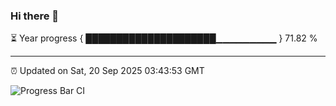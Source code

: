### Hi there 👋

⏳ Year progress { █████████████████████▁▁▁▁▁▁▁▁▁ } 71.82 %

---

⏰ Updated on Sat, 20 Sep 2025 03:43:53 GMT

![Progress Bar CI](https://github.com/IshwaranRudhara/GIT-ACTION/workflows/Progress%20Bar%20CI/badge.svg)
